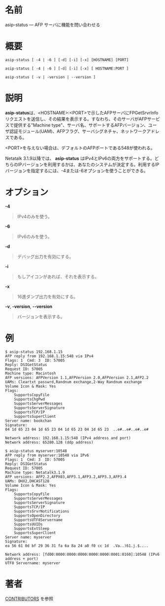 # 名前

asip-status — AFP サーバに機能を問い合わせる

# 概要

`asip-status [ -4 | -6 ] [-d] [-i] [-x] [HOSTNAME] [PORT]`

`asip-status [ -4 | -6 ] [-d] [-i] [-x] [ HOSTNAME:PORT ]`

`asip-status [ -v | -version | --version ]`

# 説明

**asip-status**は、<HOSTNAME\>:<PORT\>で示したAFPサーバにFPGetSrvrInfoリクエストを送信し、その結果を表示する。すなわち、そのサーバがAFPサービスで提供する"Machine
type"、サーバ名、サポートするAFPバージョン、ユーザ認証モジュール(UAM)、AFPフラグ、サーバシグネチャ、ネットワークアドレスである。

<PORT\>を与えない場合は、デフォルトのAFPポートである548が使われる。

Netatalk 3.1.9以降では、 **asip-status**
はIPv4とIPv6の両方をサポートする。どちらのIPバージョンを利用するかは、あなたのシステムが決定する。利用するIPバージョンを指定するには、-4または-6オプションを使うことができる。

# オプション

**-4**

> IPv4のみを使う。

**-6**

> IPv6のみを使う。

**-d**

> デバッグ出力を有効にする。

**-i**

> もしアイコンがあれば、それを表示する。

**-x**

> 16進ダンプ出力を有効にする。

**-v**, **-version**, **--version**

> バージョンを表示する。

# 例

    $ asip-status 192.168.1.15
    AFP reply from 192.168.1.15:548 via IPv4
    Flags: 1  Cmd: 3  ID: 57005
    Reply: DSIGetStatus
    Request ID: 57005
    Machine type: Macintosh
    AFP versions: AFPVersion 1.1,AFPVersion 2.0,AFPVersion 2.1,AFP2.2
    UAMs: Cleartxt passwrd,Randnum exchange,2-Way Randnum exchange
    Volume Icon & Mask: Yes
    Flags:
        SupportsCopyFile
        SupportsChgPwd
        SupportsServerMessages
        SupportsServerSignature
        SupportsTCP/IP
        SupportsSuperClient
    Server name: bookchan
    Signature:
    04 1d 65 23 04 1d 65 23 04 1d 65 23 04 1d 65 23  ..e#..e#..e#..e#

    Network address: 192.168.1.15:548 (IPv4 address and port)
    Network address: 65280.128 (ddp address)

    $ asip-status myserver:10548
    AFP reply from myserver:10548 via IPv6
    Flags: 1  Cmd: 3  ID: 57005
    Reply: DSIGetStatus
    Request ID: 57005
    Machine type: Netatalk3.1.9
    AFP versions: AFP2.2,AFPX03,AFP3.1,AFP3.2,AFP3.3,AFP3.4
    UAMs: DHX2,DHCAST128
    Volume Icon & Mask: Yes
    Flags:
        SupportsCopyFile
        SupportsServerMessages
        SupportsServerSignature
        SupportsTCP/IP
        SupportsSrvrNotifications
        SupportsOpenDirectory
        SupportsUTF8Servername
        SupportsUUIDs
        SupportsExtSleep
        SupportsSuperClient
    Server name: myserver
    Signature:
    ea 56 61 0d bf 29 36 31 fa 6a 8a 24 a8 f0 cc 1d  .Va..)61.j.$....

    Network address: [fd00:0000:0000:0000:0000:0000:0001:0160]:10548 (IPv6 address + port)
    UTF8 Servername: myserver

# 著者

[CONTRIBUTORS](https://netatalk.io/contributors) を参照
